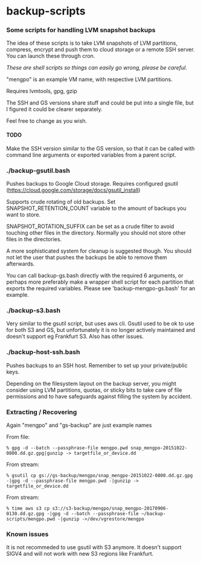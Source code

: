# backup-scripts

### Some scripts for handling LVM snapshot backups

The idea of these scripts is to take LVM snapshots of LVM partitions,
compress, encrypt and push them to cloud storage or a remote SSH server.
You can launch these through cron.

*These are shell scripts so things can easily go wrong, please
be careful.*

"mengpo" is an example VM name, with respective LVM partitions.

Requires lvmtools, gpg, gzip

The SSH and GS versions share stuff and could be put into
a single file, but I figured it could be clearer separately.

Feel free to change as you wish.

#### TODO ###

Make the SSH version similar to the GS version, so that
it can be called with command line arguments or exported
variables from a parent script.

### ./backup-gsutil.bash

Pushes backups to Google Cloud storage.
Requires configured gsutil (https://cloud.google.com/storage/docs/gsutil_install)

Supports crude rotating of old backups. Set SNAPSHOT_RETENTION_COUNT variable
to the amount of backups you want to store.

SNAPSHOT_ROTATION_SUFFIX can be set as a crude filter to avoid touching other
files in the directory. Normally you should not store other files in the
directories.

A more sophisticated system for cleanup is suggested though. You should not let
the user that pushes the backups be able to remove them afterwards.

You can call backup-gs.bash directly with the required 6 arguments, or perhaps
more preferably make a wrapper shell script for each partition that exports
the required variables. Please see 'backup-mengpo-gs.bash' for an example.

### ./backup-s3.bash

Very similar to the gsutil script, but uses aws cli. Gsutil used to be ok
to use for both S3 and GS, but unfortunately it is no longer actively
maintained and doesn't support eg Frankfurt S3. Also has other issues.

### ./backup-host-ssh.bash

Pushes backups to an SSH host. Remember to set up your private/public keys.

Depending on the filesystem layout on the backup server, you might consider
using LVM partitions, quotas, or sticky bits to take care of file permissions
and to have safeguards against filling the system by accident.

### Extracting / Recovering

Again "mengpo" and "gs-backup" are just example names

From file:

```
% gpg -d --batch --passphrase-file mengpo.pwd snap_mengpo-20151022-0800.dd.gz.gpg|gunzip -> targetfile_or_device.dd
```

From stream:

```
% gsutil cp gs://gs-backup/mengpo/snap_mengpo-20151022-0800.dd.gz.gpg -|gpg -d --passphrase-file mengpo.pwd -|gunzip -> targetfile_or_device.dd
```
From stream:

```
% time aws s3 cp s3://s3-backup/mengpo/snap_mengpo-20170906-0130.dd.gz.gpg -|gpg -d --batch --passphrase-file ~/backup-scripts/mengpo.pwd -|gunzip ->/dev/vgrestore/mengpo
```

### Known issues

It is not recommeded to use gsutil with S3 anymore. It doesn't support
SIGV4 and will not work with new S3 regions like Frankfurt.
